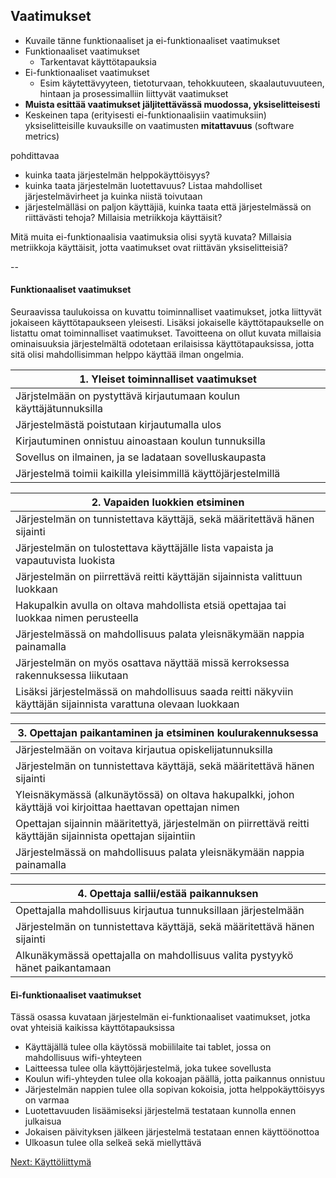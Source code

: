## Vaatimukset 

* Kuvaile tänne funktionaaliset ja ei-funktionaaliset vaatimukset
* Funktionaaliset vaatimukset
  * Tarkentavat käyttötapauksia
* Ei-funktionaaliset vaatimukset
  * Esim käytettävyyteen, tietoturvaan, tehokkuuteen, skaalautuvuuteen, hintaan ja prosessimalliin liittyvät vaatimukset
* **Muista esittää vaatimukset jäljitettävässä muodossa, yksiselitteisesti**
* Keskeinen tapa (erityisesti ei-funktionaalisiin vaatimuksiin) yksiselitteisille kuvauksille on vaatimusten **mitattavuus** (software metrics)


pohdittavaa
* kuinka taata järjestelmän helppokäyttöisyys?
* kuinka taata järjestelmän luotettavuus? Listaa mahdolliset 
järjestelmävirheet ja kuinka niistä toivutaan
* järjestelmälläsi on paljon käyttäjiä, kuinka taata että 
järjestelmässä on riittävästi tehoja? Millaisia metriikkoja 
käyttäisit?

Mitä muita ei-funktionaalisia vaatimuksia olisi syytä kuvata?
Millaisia metriikkoja käyttäisit, jotta vaatimukset ovat 
riittävän yksiselitteisiä?

--

#### Funktionaaliset vaatimukset

Seuraavissa taulukoissa on kuvattu toiminnalliset vaatimukset, jotka liittyvät jokaiseen käyttötapaukseen yleisesti. Lisäksi jokaiselle käyttötapaukselle on listattu omat toiminnalliset vaatimukset. Tavoitteena on ollut kuvata millaisia ominaisuuksia järjestelmältä odotetaan erilaisissa käyttötapauksissa, jotta sitä olisi mahdollisimman helppo käyttää ilman ongelmia.

|								1. Yleiset toiminnalliset vaatimukset														|
|-----------------------------------------------------------------------------------------------------------------------|
|		Järjstelmään on pystyttävä kirjautumaan koulun käyttäjätunnuksilla												|
|		Järjestelmästä poistutaan kirjautumalla ulos																	|
|		Kirjautuminen onnistuu ainoastaan koulun tunnuksilla 															|
|		Sovellus on ilmainen, ja se ladataan sovelluskaupasta															|
|		Järjestelmä toimii kaikilla yleisimmillä käyttöjärjestelmillä													|


|								2. Vapaiden luokkien etsiminen															|
|-----------------------------------------------------------------------------------------------------------------------|	
|		Järjestelmän on tunnistettava käyttäjä, sekä määritettävä hänen sijainti										|
|		Järjestelmän on tulostettava käyttäjälle lista vapaista ja vapautuvista luokista 								|
|		Järjestelmän on piirrettävä reitti käyttäjän sijainnista valittuun luokkaan										|
|		Hakupalkin avulla on oltava mahdollista etsiä opettajaa tai luokkaa nimen perusteella							|
|		Järjestelmässä on mahdollisuus palata yleisnäkymään nappia painamalla											|
|		Järjestelmän on myös osattava näyttää missä kerroksessa rakennuksessa liikutaan									|
|		Lisäksi järjestelmässä on mahdollisuus saada reitti näkyviin käyttäjän sijainnista varattuna olevaan luokkaan	|
										


|								3. Opettajan paikantaminen ja etsiminen koulurakennuksessa								|
|-----------------------------------------------------------------------------------------------------------------------|
|		Järjestelmään on voitava kirjautua opiskelijatunnuksilla														|
|		Järjestelmän on tunnistettava käyttäjä, sekä määritettävä hänen sijainti										|
|		Yleisnäkymässä (alkunäytössä) on oltava hakupalkki, johon käyttäjä voi kirjoittaa haettavan opettajan nimen		|
|		Opettajan sijainnin määritettyä, järjestelmän on piirrettävä reitti käyttäjän sijainnista opettajan sijaintiin	|
|		Järjestelmässä on mahdollisuus palata yleisnäkymään nappia painamalla											|



|								4. Opettaja sallii/estää paikannuksen													|
|-----------------------------------------------------------------------------------------------------------------------|
|		Opettajalla mahdollisuus kirjautua tunnuksillaan järjestelmään													|
|		Järjestelmän on tunnistettava käyttäjä, sekä määritettävä hänen sijainti										|
|		Alkunäkymässä opettajalla on mahdollisuus valita pystyykö hänet paikantamaan									|




																	
#### Ei-funktionaaliset vaatimukset

Tässä osassa kuvataan järjestelmän ei-funktionaaliset vaatimukset, jotka ovat yhteisiä kaikissa käyttötapauksissa

- Käyttäjällä tulee olla käytössä mobiililaite tai tablet, jossa on mahdollisuus wifi-yhteyteen
- Laitteessa tulee olla käyttöjärjestelmä, joka tukee sovellusta
- Koulun wifi-yhteyden tulee olla kokoajan päällä, jotta paikannus onnistuu
- Järjestelmän nappien tulee olla sopivan kokoisia, jotta helppokäyttöisyys on varmaa
- Luotettavuuden lisäämiseksi järjestelmä testataan kunnolla ennen julkaisua
- Jokaisen päivityksen jälkeen järjestelmä testataan ennen käyttöönottoa
- Ulkoasun tulee olla selkeä sekä miellyttävä

[Next: Käyttöliittymä](https://github.com/sannakas/ohjelmistotuotanto_2014_rakenne/blob/master/6_kayttoliittyma.md)